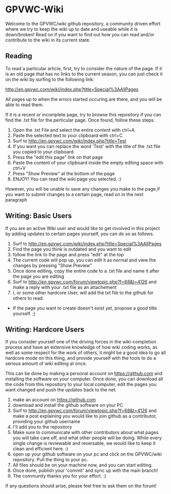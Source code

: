 GPVWC-Wiki
==========

Welcome to the GPVWC/wiki github repository, a community driven effort where we try to keep the wiki up to date and useable while it is down/broken! 
Read on if you want to find out how you can read and/or contribute to the wiki in its current state. 

Reading
-------

To read a particular article, first, try to consider the nature of the page. If it is an old page that has no links to the current season, you can just check it on the wiki by surfing to the following link: 

http://en.gpvwc.com/wiki/index.php?title=Special%3AAllPages

All pages up to when the errors started occuring are there, and you will be able to read them.

If it is a recent or incomplete page, try to browse this repository if you can find the .txt file for the perticular page. Once found, follow these steps: 

1. Open the .txt File and select the entire content with ctrl+A 
2. Paste the selected text to your clipboard with ctrl+C
3. Surf to http://en.gpvwc.com/wiki/index.php?title=Test 
4. If you want you can replace the word 'Test' with the title of the .txt file you copied to your clipboard.
5. Press the "edit this page" link on that page
6. Paste the content of your clipboard inside the empty editing space with ctrl+V
7. Press "Show Preview" at the bottom of the page
8. ENJOY! You can read the wiki page you selected. :)

However, you will be unable to save any changes you make to the page,if you want to submit changes to a certain page, read on in the next paragraph

Writing: Basic Users
--------------------

If you are an active Wiki user and would like to get involved in this project by adding updates to certain pages yourself, you can do so as follows. 

1. Surf to http://en.gpvwc.com/wiki/index.php?title=Special%3AAllPages 
2. Find the page you think is outdated and you want to edit
3. follow the link to the page and press "edit" at the top
4. The current code will pop up, you can edit it as normal and view the changes by pressing "Show Preview"
5. Once done editing, copy the entire code to a .txt file and name it after the page you are editing
6. Surf to http://en.gpvwc.com/forum/viewtopic.php?f=68&t=4126 and make a reply with your .txt file as an attachement
7. I, or some other hardcore User, will add the txt file to the github for others to read.

* If the page you want to create doesn't exist yet, propose a good title yourself. ;)

Writing: Hardcore Users
-----------------------

If you consider yourself one of the driving forces in the wiki-completion process and have an extensive knowledge of how wiki coding works, as well as some respect for the work of others, it might be a good idea to go all hardcore mode on this thing, and provide yourself with the tools to do a serious amount of wiki editing at once.

This can be done by making a personal account on https://github.com and installing the software on your computer.
Once done, you can download all the code from this repository to your local computer, edit the pages you want changed and push the updates back to the net. 


1. make an account on https://github.com 
2. download and install the github software on your PC
3. Surf to http://en.gpvwc.com/forum/viewtopic.php?f=68&t=4126 and make a post explaining you would like to join github as a contributor, providing your github username
4. I'll add you to the repository
5. Make sure to communicate with other contributors about what pages you will take care off, and what other people will be doing. While every single change is reviewable and reversable, we would like to keep it clean and efficient here. :)
6. open up your github software on your pc and click on the GPVWC/wiki repository. Pull the thing to your pc. 
7. All files should be on your machine now, and you can start editing.
8. Once done, publish your 'commit' and sync up with the main branch! 
9. The community thanks you for your effort. :)


If any questions should arise, please feel free to ask them on the forum!



